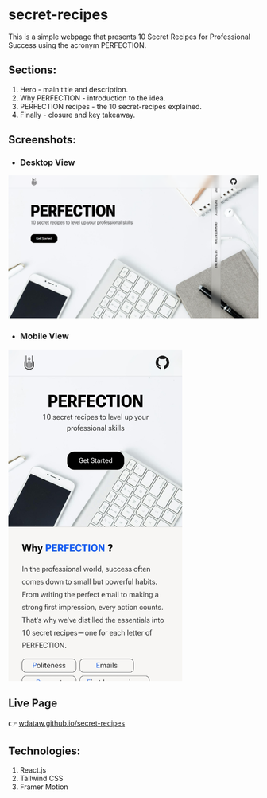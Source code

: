 # secret-recipes
This is a simple webpage that presents 10 Secret Recipes for Professional Success using the acronym PERFECTION.

## Sections:
  1. Hero - main title and description.
  2. Why PERFECTION - introduction to the idea.
  3. PERFECTION recipes - the 10 secret-recipes explained. 
  4. Finally - closure and key takeaway.

## Screenshots:

- ### Desktop View

![Desktop Screenshot](public/screenshots/desktop.png)

- ### Mobile View

<img src="public/screenshots/phone.jpg" alt="Mobile Screenshot" width="350"/>

## Live Page

👉 [wdataw.github.io/secret-recipes](https://wdataw.github.io/secret-recipes/)


## Technologies:
  1. React.js
  2. Tailwind CSS
  3. Framer Motion
